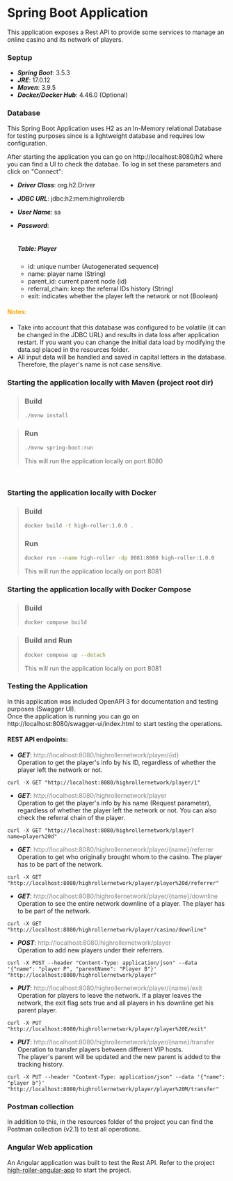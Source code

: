 # Spring Boot Application

This application exposes a Rest API to provide some services to manage an online casino and its network of players.
<br>

### Septup

* ***Spring Boot***: 3.5.3
* ***JRE***: 17.0.12
* ***Maven***: 3.9.5
* ***Docker/Docker Hub***: 4.46.0 (Optional)

### Database

This Spring Boot Application uses H2 as an In-Memory relational Database for testing purposes since is a lightweight database and requires low configuration.

After starting the application you can go on http://localhost:8080/h2 where you can find a UI to check the databae. To log in set these parameters and click on "Connect":

* ***Driver Class***: org.h2.Driver
* ***JDBC URL***: jdbc:h2:mem:highrollerdb
* ***User Name***: sa
* ***Password***: 
<br><br>

  ##### Table: Player 
  * id: unique number (Autogenerated sequence)
  * name: player name (String)
  * parent_id: current parent node (id)
  * referral_chain: keep the referral IDs history (String)
  * exit: indicates whether the player left the network or not (Boolean)

#### <span style="color:orange"> Notes:

* Take into account that this database was configured to be volatile (it can be changed in the JDBC URL) and results in data loss after application restart. If you want you can change the initial data load by modifying the data.sql placed in the resources folder.
* All input data will be handled and saved in capital letters in the database. Therefore, the player's name is not case sensitive.</span>

### Starting the application locally with Maven (project root dir)

> ### Build
>```bash
>./mvnw install
>```

> ### Run 
>```bash
>./mvnw spring-boot:run
>```
> This will run the application locally on port 8080
<br>

### Starting the application locally with Docker

> ### Build
>```bash
>docker build -t high-roller:1.0.0 .
>```
> ### Run
>```bash
>docker run --name high-roller -dp 8081:8080 high-roller:1.0.0
>```
> This will run the application locally on port 8081

### Starting the application locally with Docker Compose

> ### Build
>```bash
>docker compose build
>```

> ### Build and Run
>```bash
>docker compose up --detach
>```
> This will run the application locally on port 8081

### Testing the Application

In this application was included OpenAPI 3 for documentation and testing purposes (Swagger UI). <br>
Once the application is running you can go on http://localhost:8080/swagger-ui/index.html to start testing the operations.
<br>

#### REST API endpoints:

* ***GET***: <span style="color:gray">http://localhost:8080/highrollernetwork/player/{id} </span>
  </br>Operation to get the player's info by his ID, regardless of whether the player left the network or not.
```text
curl -X GET "http://localhost:8080/highrollernetwork/player/1"
```

* ***GET***: <span style="color:gray">http://localhost:8080/highrollernetwork/player </span>
  <br>Operation to get the player's info by his name (Request parameter), regardless of whether the player left the network or not. 
  You can also check the referral chain of the player.
```text
curl -X GET "http://localhost:8080/highrollernetwork/player?name=player%20d"
```

* ***GET***: <span style="color:gray">http://localhost:8080/highrollernetwork/player/{name}/referrer </span>
  <br>Operation to get who originally brought whom to the casino. The player has to be part of the network.
```text
curl -X GET "http://localhost:8080/highrollernetwork/player/player%20d/referrer"
```

* ***GET***: <span style="color:gray">http://localhost:8080/highrollernetwork/player/{name}/downline </span>
  <br>Operation to see the entire network downline of a player. The player has to be part of the network.
```text
curl -X GET "http://localhost:8080/highrollernetwork/player/casino/downline"
```

* ***POST***: <span style="color:gray">http://localhost:8080/highrollernetwork/player </span>
  <br>Operation to add new players under their referrers.
```text
curl -X POST --header "Content-Type: application/json" --data '{"name": "player P", "parentName": "Player B"}' "http://localhost:8080/highrollernetwork/player"
```

* ***PUT***: <span style="color:gray">http://localhost:8080/highrollernetwork/player/{name}/exit </span>
  <br>Operation for players to leave the network. If a player leaves the network, the exit flag sets true and all players in his downline get his parent player.
```text
curl -X PUT "http://localhost:8080/highrollernetwork/player/player%20E/exit"
```

* ***PUT***: <span style="color:gray">http://localhost:8080/highrollernetwork/player/{name}/transfer </span>
  <br>Operation to transfer players between different VIP hosts. <br>
  The player's parent will be updated and the new parent is added to the tracking history.
```text
curl -X PUT --header "Content-Type: application/json" --data '{"name": "player b"}' "http://localhost:8080/highrollernetwork/player/player%20M/transfer"
```
### Postman collection

In addition to this, in the resources folder of the project you can find the Postman collection (v2.1) to test all operations.

### Angular Web application

An Angular application was built to test the Rest API. Refer to the project [high-roller-angular-app](https://github.com/rauljvr/applications/tree/main/high-roller-angular-app) to start the project.
